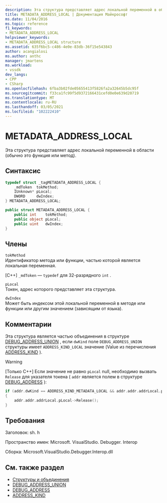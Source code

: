 ```yaml
---
description: Эта структура представляет адрес локальной переменной в области (обычно это функция или метод).
title: METADATA_ADDRESS_LOCAL | Документация Майкрософт
ms.date: 11/04/2016
ms.topic: reference
f1_keywords:
- METADATA_ADDRESS_LOCAL
helpviewer_keywords:
- METADATA_ADDRESS_LOCAL structure
ms.assetid: 635f6bc5-c486-4e0e-83db-36f15e543843
author: acangialosi
ms.author: anthc
manager: jmartens
ms.workload:
- vssdk
dev_langs:
- CPP
- CSharp
ms.openlocfilehash: 6fba3b02fde05655413f5826fa2a32645b5dc95f
ms.sourcegitcommit: f33ca1fc99f5d9372166431cefd0e0e639d20719
ms.translationtype: MT
ms.contentlocale: ru-RU
ms.lasthandoff: 03/05/2021
ms.locfileid: "102222410"
---
```

# <a name="metadata_address_local"></a>METADATA_ADDRESS_LOCAL

Эта структура представляет адрес локальной переменной в области (обычно это функция или метод).

## <a name="syntax"></a>Синтаксис

```cpp
typedef struct _tagMETADATA_ADDRESS_LOCAL {
    _mdToken  tokMethod;
    IUnknown* pLocal;
    DWORD     dwIndex;
} METADATA_ADDRESS_LOCAL;
```

```csharp
public struct METADATA_ADDRESS_LOCAL {
    public int    tokMethod;
    public object pLocal;
    public uint   dwIndex;
}
```

## <a name="members"></a>Члены

`tokMethod`\
Идентификатор метода или функции, частью которой является локальная переменная.

[C++] `_mdToken` — `typedef` для 32-разрядного `int` .

`pLocal`\
Токен, адрес которого представляет эта структура.

`dwIndex`\
Может быть индексом этой локальной переменной в методе или функции или другим значением (зависящим от языка).

## <a name="remarks"></a>Комментарии

Эта структура является частью объединения в структуре [DEBUG_ADDRESS_UNION](../../../extensibility/debugger/reference/debug-address-union.md) , если `dwKind` поле `DEBUG_ADDRESS_UNION` структуры имеет `ADDRESS_KIND_LOCAL` значение (Value из перечисления [ADDRESS_KIND](../../../extensibility/debugger/reference/address-kind.md) ).

> [!WARNING]
> [Только C++] Если значение не равно `pLocal` null, необходимо вызвать `Release` для указателя токена ( `addr` является полем в структуре [DEBUG_ADDRESS](../../../extensibility/debugger/reference/debug-address.md) ):
>
> ```cpp
> if (addr.dwKind == ADDRESS_KIND_METADATA_LOCAL && addr.addr.addrLocal.pLocal != NULL)
> {
>     addr.addr.addrLocal.pLocal->Release();
> }
> ```

## <a name="requirements"></a>Требования

Заголовок: sh. h

Пространство имен: Microsoft. VisualStudio. Debugger. Interop

Сборка: Microsoft.VisualStudio.Debugger.Interop.dll

## <a name="see-also"></a>См. также раздел

- [Структуры и объединения](../../../extensibility/debugger/reference/structures-and-unions.md)
- [DEBUG_ADDRESS_UNION](../../../extensibility/debugger/reference/debug-address-union.md)
- [DEBUG_ADDRESS](../../../extensibility/debugger/reference/debug-address.md)
- [ADDRESS_KIND](../../../extensibility/debugger/reference/address-kind.md)

